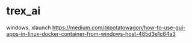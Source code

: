# trex_ai

windows, xlaunch
https://medium.com/@potatowagon/how-to-use-gui-apps-in-linux-docker-container-from-windows-host-485d3e1c64a3

